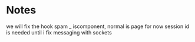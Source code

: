 # Notes
we will fix the hook spam
_ iscomponent, normal is page
for now session id is needed until i fix messaging with sockets